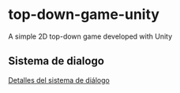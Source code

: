 # top-down-game-unity
A simple 2D top-down game developed with Unity


## Sistema de dialogo
[Detalles del sistema de diálogo](Docs/DialogueSystem.md)

